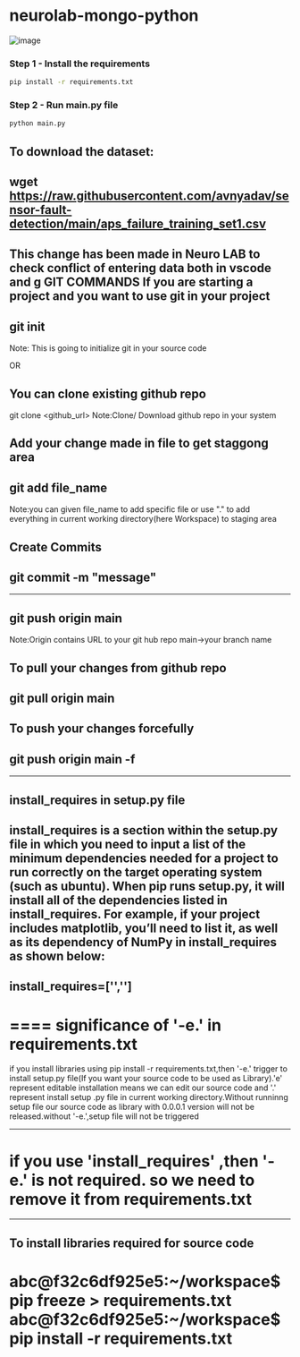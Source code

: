 # neurolab-mongo-python

![image](https://user-images.githubusercontent.com/57321948/196933065-4b16c235-f3b9-4391-9cfe-4affcec87c35.png)

### Step 1 - Install the requirements

```bash
pip install -r requirements.txt
```

### Step 2 - Run main.py file

```bash
python main.py
```
To download the dataset:
----
wget https://raw.githubusercontent.com/avnyadav/sensor-fault-detection/main/aps_failure_training_set1.csv
----
This change has been made in Neuro LAB to check conflict of entering data both in vscode and g
GIT COMMANDS
If you are starting a project and you want to use git in your project
-----
git init
-----
Note: This is going to initialize git in your source code


OR

You can clone existing github repo
----
git clone <github_url>
Note:Clone/ Download github repo in your system

Add your change made in file to get staggong area
---
git add file_name
---
Note:you can given file_name to add specific file or use "." to add everything in current working directory(here Workspace)  to staging area

Create Commits
---
git commit -m "message"
---

---
git push origin main
---
Note:Origin contains URL to your git hub repo
main->your branch name

To pull your changes from github repo
---
git pull origin main
---

To push your changes forcefully 
---
git push origin main -f
---
---
install_requires in setup.py file
---
install_requires is a section within the setup.py file in which you need to input a list of the minimum dependencies needed for a project to run correctly on the target operating system (such as ubuntu). When pip runs setup.py, it will install all of the dependencies listed in install_requires.
For example, if your project includes matplotlib, you’ll need to list it, as well as its dependency of NumPy in install_requires as shown below:
---
install_requires=['<matplotlib>','<numpy>']
---
====
significance of '-e.' in requirements.txt
====
if you install libraries using pip install -r requirements.txt,then '-e.' trigger to install setup.py file(If you want your source code to be used as Library).'e' represent editable installation means we can edit our source code and '.' represent install setup .py file in current working directory.Without runninng setup file our source code as library with 0.0.0.1 version will not be released.without '-e.',setup file will not be triggered

---
if you use 'install_requires' ,then '-e.' is not required. so we need to remove it from requirements.txt
===
---
To install libraries required for source code
---
abc@f32c6df925e5:~/workspace$ pip freeze > requirements.txt
abc@f32c6df925e5:~/workspace$ pip install -r requirements.txt
===